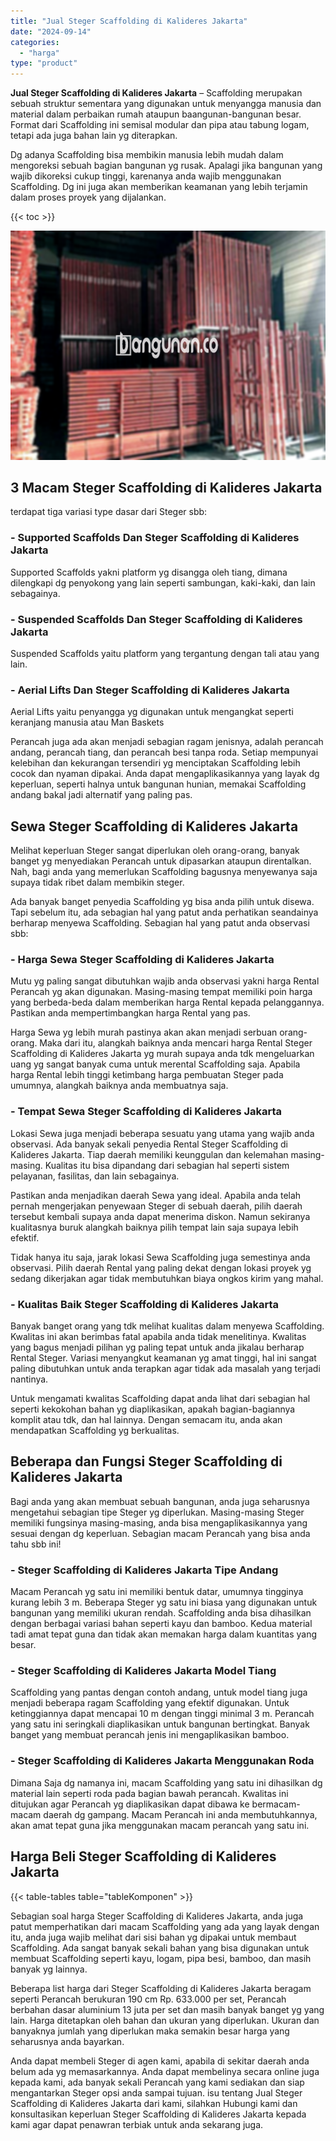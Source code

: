 ```yaml
---
title: "Jual Steger Scaffolding di Kalideres Jakarta"
date: "2024-09-14"
categories: 
  - "harga"
type: "product"
---
```


**Jual Steger Scaffolding di Kalideres Jakarta** – Scaffolding merupakan sebuah struktur sementara yang digunakan untuk menyangga manusia dan material dalam perbaikan rumah ataupun baangunan-bangunan besar. Format dari Scaffolding ini semisal modular dan pipa atau tabung logam, tetapi ada juga bahan lain yg diterapkan.

Dg adanya Scaffolding bisa membikin manusia lebih mudah dalam mengoreksi sebuah bagian bangunan yg rusak. Apalagi jika bangunan yang wajib dikoreksi cukup tinggi, karenanya anda wajib menggunakan Scaffolding. Dg ini juga akan memberikan keamanan yang lebih terjamin dalam proses proyek yang dijalankan.

{{< toc >}}

![Jual Steger Scaffolding di Kalideres Jakarta](/images/sewa-scaffolding-steger-09.png)

## 3 Macam Steger Scaffolding di Kalideres Jakarta

terdapat tiga variasi type dasar dari Steger sbb:

### \- Supported Scaffolds Dan Steger Scaffolding di Kalideres Jakarta

Supported Scaffolds yakni platform yg disangga oleh tiang, dimana dilengkapi dg penyokong yang lain seperti sambungan, kaki-kaki, dan lain sebagainya.

### \- Suspended Scaffolds Dan Steger Scaffolding di Kalideres Jakarta

Suspended Scaffolds yaitu platform yang tergantung dengan tali atau yang lain.

### \- Aerial Lifts Dan Steger Scaffolding di Kalideres Jakarta

Aerial Lifts yaitu penyangga yg digunakan untuk mengangkat seperti keranjang manusia atau Man Baskets

Perancah juga ada akan menjadi sebagian ragam jenisnya, adalah perancah andang, perancah tiang, dan perancah besi tanpa roda. Setiap mempunyai kelebihan dan kekurangan tersendiri yg menciptakan Scaffolding lebih cocok dan nyaman dipakai. Anda dapat mengaplikasikannya yang layak dg keperluan, seperti halnya untuk bangunan hunian, memakai Scaffolding andang bakal jadi alternatif yang paling pas.

## Sewa Steger Scaffolding di Kalideres Jakarta

Melihat keperluan Steger sangat diperlukan oleh orang-orang, banyak banget yg menyediakan Perancah untuk dipasarkan ataupun direntalkan. Nah, bagi anda yang memerlukan Scaffolding bagusnya menyewanya saja supaya tidak ribet dalam membikin steger.

Ada banyak banget penyedia Scaffolding yg bisa anda pilih untuk disewa. Tapi sebelum itu, ada sebagian hal yang patut anda perhatikan seandainya berharap menyewa Scaffolding. Sebagian hal yang patut anda observasi sbb:

### \- Harga Sewa Steger Scaffolding di Kalideres Jakarta

Mutu yg paling sangat dibutuhkan wajib anda observasi yakni harga Rental Perancah yg akan digunakan. Masing-masing tempat memiliki poin harga yang berbeda-beda dalam memberikan harga Rental kepada pelanggannya. Pastikan anda mempertimbangkan harga Rental yang pas.

Harga Sewa yg lebih murah pastinya akan akan menjadi serbuan orang-orang. Maka dari itu, alangkah baiknya anda mencari harga Rental Steger Scaffolding di Kalideres Jakarta yg murah supaya anda tdk mengeluarkan uang yg sangat banyak cuma untuk merental Scaffolding saja. Apabila harga Rental lebih tinggi ketimbang harga pembuatan Steger pada umumnya, alangkah baiknya anda membuatnya saja.

### \- Tempat Sewa Steger Scaffolding di Kalideres Jakarta

Lokasi Sewa juga menjadi beberapa sesuatu yang utama yang wajib anda observasi. Ada banyak sekali penyedia Rental Steger Scaffolding di Kalideres Jakarta. Tiap daerah memiliki keunggulan dan kelemahan masing-masing. Kualitas itu bisa dipandang dari sebagian hal seperti sistem pelayanan, fasilitas, dan lain sebagainya.

Pastikan anda menjadikan daerah Sewa yang ideal. Apabila anda telah pernah mengerjakan penyewaan Steger di sebuah daerah, pilih daerah tersebut kembali supaya anda dapat menerima diskon. Namun sekiranya kualitasnya buruk alangkah baiknya pilih tempat lain saja supaya lebih efektif.

Tidak hanya itu saja, jarak lokasi Sewa Scaffolding juga semestinya anda observasi. Pilih daerah Rental yang paling dekat dengan lokasi proyek yg sedang dikerjakan agar tidak membutuhkan biaya ongkos kirim yang mahal.

### \- Kualitas Baik Steger Scaffolding di Kalideres Jakarta

Banyak banget orang yang tdk melihat kualitas dalam menyewa Scaffolding. Kwalitas ini akan berimbas fatal apabila anda tidak menelitinya. Kwalitas yang bagus menjadi pilihan yg paling tepat untuk anda jikalau berharap Rental Steger. Variasi menyangkut keamanan yg amat tinggi, hal ini sangat paling dibutuhkan untuk anda terapkan agar tidak ada masalah yang terjadi nantinya.

Untuk mengamati kwalitas Scaffolding dapat anda lihat dari sebagian hal seperti kekokohan bahan yg diaplikasikan, apakah bagian-bagiannya komplit atau tdk, dan hal lainnya. Dengan semacam itu, anda akan mendapatkan Scaffolding yg berkualitas.

## Beberapa dan Fungsi Steger Scaffolding di Kalideres Jakarta

Bagi anda yang akan membuat sebuah bangunan, anda juga seharusnya mengetahui sebagian tipe Steger yg diperlukan. Masing-masing Steger memiliki fungsinya masing-masing, anda bisa mengaplikasikannya yang sesuai dengan dg keperluan. Sebagian macam Perancah yang bisa anda tahu sbb ini!

### \- Steger Scaffolding di Kalideres Jakarta Tipe Andang

Macam Perancah yg satu ini memiliki bentuk datar, umumnya tingginya kurang lebih 3 m. Beberapa Steger yg satu ini biasa yang digunakan untuk bangunan yang memiliki ukuran rendah. Scaffolding anda bisa dihasilkan dengan berbagai variasi bahan seperti kayu dan bamboo. Kedua material tadi amat tepat guna dan tidak akan memakan harga dalam kuantitas yang besar.

### \- Steger Scaffolding di Kalideres Jakarta Model Tiang

Scaffolding yang pantas dengan contoh andang, untuk model tiang juga menjadi beberapa ragam Scaffolding yang efektif digunakan. Untuk ketinggiannya dapat mencapai 10 m dengan tinggi minimal 3 m. Perancah yang satu ini seringkali diaplikasikan untuk bangunan bertingkat. Banyak banget yang membuat perancah jenis ini mengaplikasikan bamboo.

### \- Steger Scaffolding di Kalideres Jakarta Menggunakan Roda

Dimana Saja dg namanya ini, macam Scaffolding yang satu ini dihasilkan dg material lain seperti roda pada bagian bawah perancah. Kwalitas ini ditujukan agar Perancah yg diaplikasikan dapat dibawa ke bermacam-macam daerah dg gampang. Macam Perancah ini anda membutuhkannya, akan amat tepat guna jika menggunakan macam perancah yang satu ini.

## Harga Beli Steger Scaffolding di Kalideres Jakarta

{{< table-tables table="tableKomponen" >}}

Sebagian soal harga Steger Scaffolding di Kalideres Jakarta, anda juga patut memperhatikan dari macam Scaffolding yang ada yang layak dengan itu, anda juga wajib melihat dari sisi bahan yg dipakai untuk membaut Scaffolding. Ada sangat banyak sekali bahan yang bisa digunakan untuk membuat Scaffolding seperti kayu, logam, pipa besi, bamboo, dan masih banyak yg lainnya.

Beberapa list harga dari Steger Scaffolding di Kalideres Jakarta beragam seperti Perancah berukuran 190 cm Rp. 633.000 per set, Perancah berbahan dasar aluminium 13 juta per set dan masih banyak banget yg yang lain. Harga ditetapkan oleh bahan dan ukuran yang diperlukan. Ukuran dan banyaknya jumlah yang diperlukan maka semakin besar harga yang seharusnya anda bayarkan.

Anda dapat membeli Steger di agen kami, apabila di sekitar daerah anda belum ada yg memasarkannya. Anda dapat membelinya secara online juga kepada kami, ada banyak sekali Perancah yang kami sediakan dan siap mengantarkan Steger opsi anda sampai tujuan. isu tentang Jual Steger Scaffolding di Kalideres Jakarta dari kami, silahkan Hubungi kami dan konsultasikan keperluan Steger Scaffolding di Kalideres Jakarta kepada kami agar dapat penawran terbiak untuk anda sekarang juga.

